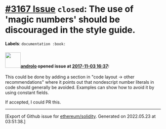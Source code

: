 # [\#3167 Issue](https://github.com/ethereum/solidity/issues/3167) `closed`: The use of 'magic numbers' should be discouraged in the style guide.
**Labels**: `documentation :book:`


#### <img src="https://avatars.githubusercontent.com/u/2809499?u=ad7178bc0d70dc6042e996111eb4b806a24bf1aa&v=4" width="50">[androlo](https://github.com/androlo) opened issue at [2017-11-03 16:37](https://github.com/ethereum/solidity/issues/3167):

This could be done by adding a section in "code layout -> other recommendations" where it points out that nondescript number literals in code should generally be avoided. Examples can show how to avoid it by using constant fields. 

If accepted, I could PR this.




-------------------------------------------------------------------------------



[Export of Github issue for [ethereum/solidity](https://github.com/ethereum/solidity). Generated on 2022.05.23 at 03:51:38.]
